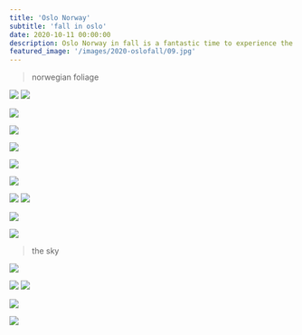 ```yaml
---
title: 'Oslo Norway'
subtitle: 'fall in oslo'
date: 2020-10-11 00:00:00
description: Oslo Norway in fall is a fantastic time to experience the dark blues in the sky and bright yellows in the trees.
featured_image: '/images/2020-oslofall/09.jpg'
---
```


> norwegian foliage

<div class="gallery" data-columns="2">
	<img src="/images/2020-oslofall/01.jpg">
	<img src="/images/2020-oslofall/02.jpg">
</div>


![](/images/2020-oslofall/03.jpg)  

![](/images/2020-oslofall/04.jpg)  

![](/images/2020-oslofall/05.jpg)  

![](/images/2020-oslofall/06.jpg) 

![](/images/2020-oslofall/07.jpg)  

<div class="gallery" data-columns="2">
	<img src="/images/2020-oslofall/08.jpg">
	<img src="/images/2020-oslofall/09.jpg">
</div>


![](/images/2020-oslofall/17.jpg)  

![](/images/2020-oslofall/18.jpg)  

> the sky

![](/images/2020-oslofall/13.jpg)  

<div class="gallery" data-columns="2">
	<img src="/images/2020-oslofall/11.jpg">
	<img src="/images/2020-oslofall/10.jpg">
</div>

![](/images/2020-oslofall/14.jpg)  


![](/images/2020-oslofall/19.jpg)  
